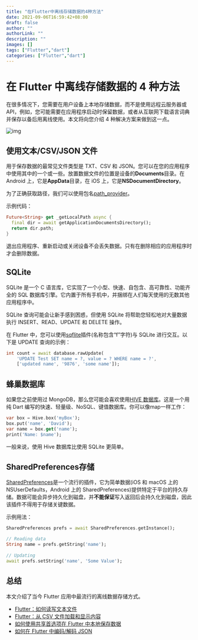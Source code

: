 ```yaml
---
title: "在Flutter中离线存储数据的4种方法"
date: 2021-09-06T16:59:42+08:00
draft: false
author: ""
authorLink: ""
description: ""
images: []
tags: ["Flutter","dart"]
categories: ["Flutter","dart"]
---
```


# 在 Flutter 中离线存储数据的 4 种方法

在很多情况下，您需要在用户设备上本地存储数据，而不是使用远程云服务器或 API，例如，您可能需要在应用程序启动时保留数据，或者从互联网下载语言词典并保存以备后用离线使用。本文将向您介绍 4 种解决方案来做到这一点。

![img](https://luckly007.oss-cn-beijing.aliyuncs.com/image/Flutter-store-data.jpg)



## 使用文本/CSV/JSON 文件

用于保存数据的最常见文件类型是 TXT、CSV 和 JSON。您可以在您的应用程序中使用其中的一个或一些。放置数据文件的位置是设备的**Documents**目录。在 Android 上，它是**AppData**目录，在 iOS 上，它是**NSDocumentDirectory**。

为了正确获取路径，我们可以使用包名[path_provider](https://pub.dev/packages/path_provider)。

示例代码：

```dart
Future<String> get _getLocalPath async {
  final dir = await getApplicationDocumentsDirectory();
  return dir.path;
}
```

退出应用程序、重新启动或关闭设备不会丢失数据。只有在删除相应的应用程序时才会删除数据。

## SQLite

SQLite 是一个 C 语言库，它实现了一个小型、快速、自包含、高可靠性、功能齐全的 SQL 数据库引擎。它内置于所有手机中，并捆绑在人们每天使用的无数其他应用程序中。

SQLite 查询可能会让新手感到困惑，但使用 SQLite 将帮助您轻松地对大量数据执行 INSERT、READ、UPDATE 和 DELETE 操作。

在 Flutter 中，您可以使用[sqflite](https://pub.dev/packages/sqflite)插件(名称包含“f”字符)与 SQLite 进行交互。以下是 UPDATE 查询的示例：

```dart
int count = await database.rawUpdate(
    'UPDATE Test SET name = ?, value = ? WHERE name = ?',
    ['updated name', '9876', 'some name']);
```

## 蜂巢数据库



如果您之前使用过 MongoDB，那么您可能会喜欢使用[HIVE 数据库](https://pub.dev/packages/hive)。这是一个用纯 Dart 编写的快速、轻量级、NoSQL、键值数据库。你可以像map一样工作：

```dart
var box = Hive.box('myBox');
box.put('name', 'David');
var name = box.get('name');
print('Name: $name');
```

一般来说，使用 Hive 数据库比使用 SQLite 更简单。

## SharedPreferences存储

[SharedPreferences](https://pub.dev/packages/shared_preferences)是一个流行的插件，它为简单数据(iOS 和 macOS 上的 NSUserDefaults，Android 上的 SharedPreferences)提供特定于平台的持久存储。数据可能会异步持久化到磁盘，并**不能保证**写入返回后会持久化到磁盘，因此该插件不得用于存储关键数据。

示例用法：

```dart
SharedPreferences prefs = await SharedPreferences.getInstance();

// Reading data
String name = prefs.getString('name');
   
// Updating
await prefs.setString('name', 'Some Value');
```

## 总结

本文介绍了当今 Flutter 应用中最流行的离线数据存储方式。

- [Flutter：如何读写文本文件](https://www.kindacode.com/article/flutter-how-to-read-and-write-text-files/)
- [Flutter：从 CSV 文件加载和显示内容](https://www.kindacode.com/article/flutter-load-and-display-content-from-csv-files/)
- [如何使用共享首选项在 Flutter 中本地保存数据](https://www.kindacode.com/article/how-to-locally-save-data-in-flutter/)
- [如何在 Flutter 中编码/解码 JSON](https://www.kindacode.com/article/how-to-encode-decode-json-in-flutter/)
